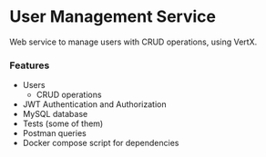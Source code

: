 # User Management Service
Web service to manage users with CRUD operations, using VertX.

### Features
- Users
  * CRUD operations
- JWT Authentication and Authorization
- MySQL database
- Tests (some of them)
- Postman queries
- Docker compose script for dependencies

